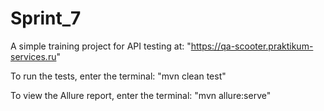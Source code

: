 # Sprint_7

A simple training project for API testing at:
"https://qa-scooter.praktikum-services.ru"

To run the tests, enter the terminal: "mvn clean test"

To view the Allure report, enter the terminal: "mvn allure:serve"
